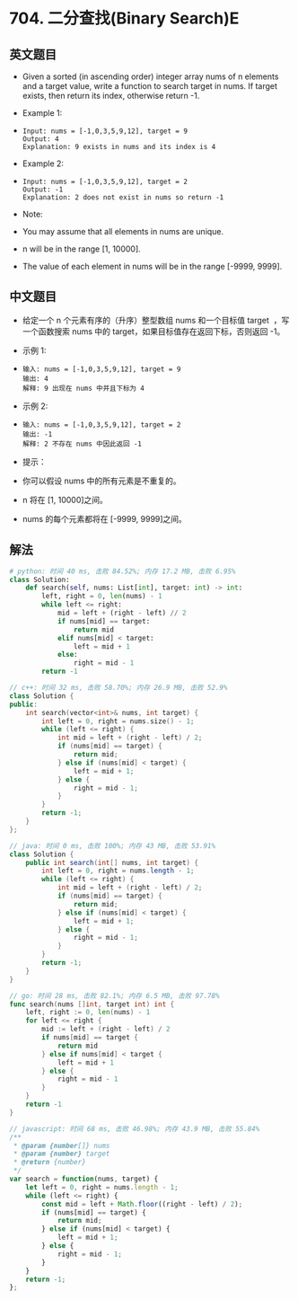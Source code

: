 # 704. 二分查找(Binary Search)E

## 英文题目

- Given a sorted (in ascending order) integer array nums of n elements and a target value, write a function to search target in nums. If target exists, then return its index, otherwise return -1.

- Example 1:


- ```plain text
  Input: nums = [-1,0,3,5,9,12], target = 9
  Output: 4
  Explanation: 9 exists in nums and its index is 4
  ```


- Example 2:


- ```plain text
  Input: nums = [-1,0,3,5,9,12], target = 2
  Output: -1
  Explanation: 2 does not exist in nums so return -1
  ```


- Note:

- You may assume that all elements in nums are unique.

- n will be in the range [1, 10000].

- The value of each element in nums will be in the range [-9999, 9999].

## 中文题目

- 给定一个 n 个元素有序的（升序）整型数组 nums 和一个目标值 target  ，写一个函数搜索 nums 中的 target，如果目标值存在返回下标，否则返回 -1。

- 示例 1:


- ```plain text
  输入: nums = [-1,0,3,5,9,12], target = 9
  输出: 4
  解释: 9 出现在 nums 中并且下标为 4
  ```


- 示例 2:


- ```plain text
  输入: nums = [-1,0,3,5,9,12], target = 2
  输出: -1
  解释: 2 不存在 nums 中因此返回 -1
  ```


- 提示：

- 你可以假设 nums 中的所有元素是不重复的。

- n 将在 [1, 10000]之间。

- nums 的每个元素都将在 [-9999, 9999]之间。

## 解法


  <CodeGroup>
  <CodeGroupItem title="python" active>

  ```python
  # python: 时间 40 ms, 击败 84.52%; 内存 17.2 MB, 击败 6.95%
  class Solution:
      def search(self, nums: List[int], target: int) -> int:
          left, right = 0, len(nums) - 1
          while left <= right:
              mid = left + (right - left) // 2
              if nums[mid] == target:
                  return mid
              elif nums[mid] < target:
                  left = mid + 1
              else:
                  right = mid - 1
          return -1 
  ```

  </CodeGroupItem>
  <CodeGroupItem title="cpp">

  ```cpp
  // c++: 时间 32 ms, 击败 58.70%; 内存 26.9 MB, 击败 52.9%
  class Solution {
  public:
      int search(vector<int>& nums, int target) {
          int left = 0, right = nums.size() - 1;
          while (left <= right) {
              int mid = left + (right - left) / 2;
              if (nums[mid] == target) {
                  return mid;
              } else if (nums[mid] < target) {
                  left = mid + 1;
              } else {
                  right = mid - 1;
              }
          }
          return -1;
      }
  };
  ```

  </CodeGroupItem>
  <CodeGroupItem title="java">

  ```java
  // java: 时间 0 ms, 击败 100%; 内存 43 MB, 击败 53.91%
  class Solution {
      public int search(int[] nums, int target) {
          int left = 0, right = nums.length - 1;
          while (left <= right) {
              int mid = left + (right - left) / 2;
              if (nums[mid] == target) {
                  return mid;
              } else if (nums[mid] < target) {
                  left = mid + 1;
              } else {
                  right = mid - 1;
              }
          }
          return -1;
      }
  }
  ```

  </CodeGroupItem>
  <CodeGroupItem title="go">

  ```go
  // go: 时间 28 ms, 击败 82.1%; 内存 6.5 MB, 击败 97.78%
  func search(nums []int, target int) int {
      left, right := 0, len(nums) - 1
      for left <= right {
          mid := left + (right - left) / 2
          if nums[mid] == target {
              return mid
          } else if nums[mid] < target {
              left = mid + 1
          } else {
              right = mid - 1
          }
      }
      return -1
  }
  ```

  </CodeGroupItem>
  <CodeGroupItem title="javascript">

  ```javascript
  // javascript: 时间 68 ms, 击败 46.98%; 内存 43.9 MB, 击败 55.84%
  /**
   * @param {number[]} nums
   * @param {number} target
   * @return {number}
   */
  var search = function(nums, target) {
      let left = 0, right = nums.length - 1;
      while (left <= right) {
          const mid = left + Math.floor((right - left) / 2);
          if (nums[mid] == target) {
              return mid;
          } else if (nums[mid] < target) {
              left = mid + 1;
          } else {
              right = mid - 1;
          }
      }
      return -1;
  };
  ```

  </CodeGroupItem></CodeGroup>

